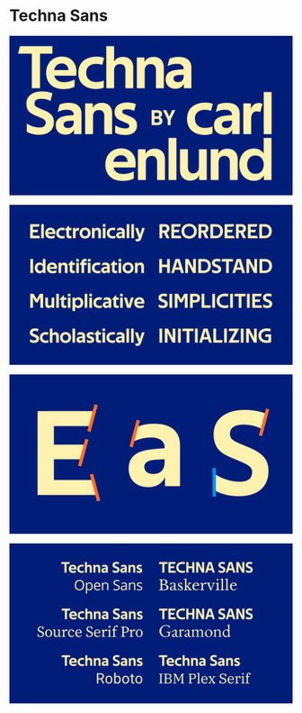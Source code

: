 # Techna Sans

![Specimen title](specimen-title.png)

![Sample text](specimen-sample.png)

![Typeface details](specimen-details.png)

![Suggested font pairings](specimen-pairings.png)
